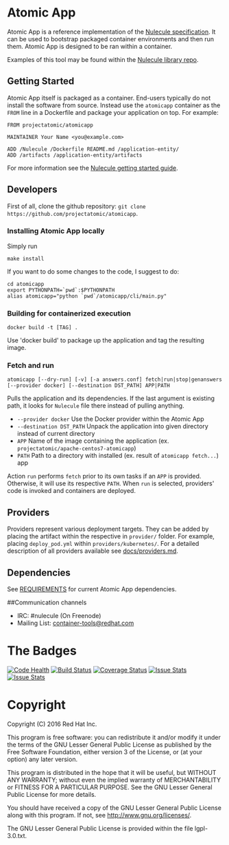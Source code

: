 # Atomic App

Atomic App is a reference implementation of the [Nulecule specification](https://github.com/projectatomic/nulecule). It can be used to bootstrap packaged container environments and then run them. Atomic App is designed to be ran within a container. 

Examples of this tool may be found within the [Nulecule library repo](https://github.com/projectatomic/nulecule/tree/master/examples).

## Getting Started

Atomic App itself is packaged as a container. End-users typically do not install the software from source. Instead use the `atomicapp` container as the `FROM` line in a Dockerfile and package your application on top. For example:

```
FROM projectatomic/atomicapp

MAINTAINER Your Name <you@example.com>

ADD /Nulecule /Dockerfile README.md /application-entity/
ADD /artifacts /application-entity/artifacts
```

For more information see the [Nulecule getting started guide](https://github.com/projectatomic/nulecule/blob/master/docs/getting-started.md).

## Developers

First of all, clone the github repository: `git clone https://github.com/projectatomic/atomicapp`.

### Installing Atomic App locally
Simply run

```
make install
```

If you want to do some changes to the code, I suggest to do:

```
cd atomicapp
export PYTHONPATH=`pwd`:$PYTHONPATH
alias atomicapp="python `pwd`/atomicapp/cli/main.py"
```

### Building for containerized execution
```
docker build -t [TAG] .
```

Use 'docker build' to package up the application and tag the resulting image.

### Fetch and run
```
atomicapp [--dry-run] [-v] [-a answers.conf] fetch|run|stop|genanswers [--provider docker] [--destination DST_PATH] APP|PATH
```

Pulls the application and its dependencies. If the last argument is
existing path, it looks for `Nulecule` file there instead of pulling anything.

* `--provider docker` Use the Docker provider within the Atomic App
* `--destination DST_PATH` Unpack the application into given directory instead of current directory
* `APP` Name of the image containing the application (ex. `projectatomic/apache-centos7-atomicapp`)
* `PATH` Path to a directory with installed (ex. result of `atomicapp fetch...`) app

Action `run` performs `fetch` prior to its own tasks if an `APP` is provided. Otherwise, it will use its respective `PATH`. When `run` is selected, providers' code is invoked and containers are deployed.

## Providers

Providers represent various deployment targets. They can be added by placing the artifact within the respective in `provider/` folder. For example, placing `deploy_pod.yml` within `providers/kubernetes/`. For a detailed description of all providers available see [docs/providers.md](docs/providers.md).

## Dependencies

See [REQUIREMENTS](https://github.com/projectatomic/atomicapp/blob/master/docs/requirements.md) for current Atomic App dependencies.

##Communication channels

* IRC: #nulecule (On Freenode)
* Mailing List: [container-tools@redhat.com](https://www.redhat.com/mailman/listinfo/container-tools)

# The Badges

[![Code Health](https://landscape.io/github/projectatomic/atomicapp/master/landscape.svg?style=flat)](https://landscape.io/github/projectatomic/atomicapp/master)
[![Build Status](https://travis-ci.org/projectatomic/atomicapp.svg?branch=master)](https://travis-ci.org/projectatomic/atomicapp)
[![Coverage Status](https://coveralls.io/repos/projectatomic/atomicapp/badge.svg?branch=master&service=github)](https://coveralls.io/github/projectatomic/atomicapp?branch=master)
[![Issue Stats](http://issuestats.com/github/projectatomic/atomicapp/badge/pr)](http://issuestats.com/github/projectatomic/atomicapp)
[![Issue Stats](http://issuestats.com/github/projectatomic/atomicapp/badge/issue)](http://issuestats.com/github/projectatomic/atomicapp)

# Copyright

Copyright (C) 2016 Red Hat Inc.

This program is free software: you can redistribute it and/or modify
it under the terms of the GNU Lesser General Public License as published by
the Free Software Foundation, either version 3 of the License, or
(at your option) any later version.

This program is distributed in the hope that it will be useful,
but WITHOUT ANY WARRANTY; without even the implied warranty of
MERCHANTABILITY or FITNESS FOR A PARTICULAR PURPOSE.  See the
GNU Lesser General Public License for more details.

You should have received a copy of the GNU Lesser General Public License
along with this program. If not, see <http://www.gnu.org/licenses/>.

The GNU Lesser General Public License is provided within the file lgpl-3.0.txt.
